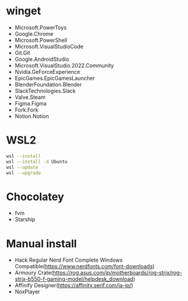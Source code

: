 # winget

- Microsoft.PowerToys
- Google.Chrome
- Microsoft.PowerShell
- Microsoft.VisualStudioCode
- Git.Git
- Google.AndroidStudio
- Microsoft.VisualStudio.2022.Community
- Nvidia.GeForceExperience
- EpicGames.EpicGamesLauncher
- BlenderFoundation.Blender
- SlackTechnologies.Slack
- Valve.Steam
- Figma.Figma
- Fork.Fork
- Notion.Notion

# WSL2

```sh
wsl --install
wsl --install -d Ubuntu
wsl --update
wsl --upgrade
```

# Chocolatey

- fvm
- Starship

# Manual install

- Hack Regular Nerd Font Complete Windows Compatible(https://www.nerdfonts.com/font-downloads)
- Armoury Crate(https://rog.asus.com/jp/motherboards/rog-strix/rog-strix-b550-f-gaming-model/helpdesk_download)
- Affinify Designer(https://affinity.serif.com/ja-jp/)
- NoxPlayer